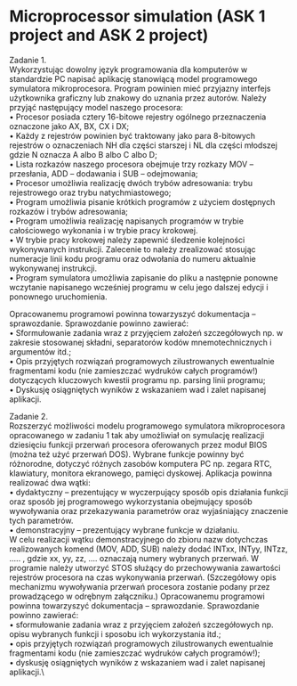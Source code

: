 # Microprocessor simulation (ASK 1 project and ASK 2 project)
Zadanie 1.\
Wykorzystując dowolny język programowania dla komputerów w standardzie PC napisać aplikację stanowiącą model
programowego symulatora mikroprocesora. Program powinien mieć przyjazny interfejs użytkownika graficzny lub znakowy do
uznania przez autorów. Należy przyjąć następujący model naszego procesora:  
• Procesor posiada cztery 16-bitowe rejestry ogólnego przeznaczenia oznaczone jako AX, BX, CX i DX;  
• Każdy z rejestrów powinien być traktowany jako para 8-bitowych rejestrów o oznaczeniach NH dla części starszej i NL
dla części młodszej gdzie N oznacza A albo B albo C albo D;  
• Lista rozkazów naszego procesora obejmuje trzy rozkazy MOV – przesłania, ADD – dodawania i SUB – odejmowania;  
• Procesor umożliwia realizację dwóch trybów adresowania: trybu rejestrowego oraz trybu natychmiastowego;  
• Program umożliwia pisanie krótkich programów z użyciem dostępnych rozkazów i trybów adresowania;  
• Program umożliwia realizację napisanych programów w trybie całościowego wykonania i w trybie pracy krokowej.  
• W trybie pracy krokowej należy zapewnić śledzenie kolejności wykonywanych instrukcji. Zalecenie to należy
zrealizować stosując numeracje linii kodu programu oraz odwołania do numeru aktualnie wykonywanej instrukcji.  
• Program symulatora umożliwia zapisanie do pliku a następnie ponowne wczytanie napisanego wcześniej programu w
celu jego dalszej edycji i ponownego uruchomienia.  
  
Opracowanemu programowi powinna towarzyszyć dokumentacja – sprawozdanie. Sprawozdanie powinno zawierać:  
• Sformułowanie zadania wraz z przyjęciem założeń szczegółowych np. w zakresie stosowanej składni, separatorów kodów
mnemotechnicznych i argumentów itd.;  
• Opis przyjętych rozwiązań programowych zilustrowanych ewentualnie fragmentami kodu (nie zamieszczać wydruków całych
programów!) dotyczących kluczowych kwestii programu np. parsing linii programu;  
• Dyskusję osiągniętych wyników z wskazaniem wad i zalet napisanej aplikacji.


Zadanie 2.\
Rozszerzyć możliwości modelu programowego symulatora mikroprocesora opracowanego w zadaniu 1 tak aby umożliwiał
on symulację realizacji dziesięciu funkcji przerwań procesora oferowanych przez moduł BIOS (można też użyć przerwań DOS).
Wybrane funkcje powinny być różnorodne, dotyczyć różnych zasobów komputera PC np. zegara RTC, klawiatury, monitora
ekranowego, pamięci dyskowej. Aplikacja powinna realizować dwa wątki:\
• dydaktyczny – prezentujący w wyczerpujący sposób opis działania funkcji oraz sposób jej programowego
 wykorzystania obejmujący sposób wywoływania oraz przekazywania parametrów oraz wyjaśniający znaczenie tych
 parametrów.\
• demonstracyjny – prezentujący wybrane funkcje w działaniu.\
W celu realizacji wątku demonstracyjnego do zbioru nazw dotychczas realizowanych komend (MOV, ADD, SUB) należy dodać
INTxx, INTyy, INTzz, ….. , gdzie xx, yy, zz, …. oznaczają numery wybranych przerwań. W programie należy utworzyć STOS
służący do przechowywania zawartości rejestrów procesora na czas wykonywania przerwań. (Szczegółowy opis mechanizmu
wywoływania przerwań procesora zostanie podany przez prowadzącego w odrębnym załączniku.)
Opracowanemu programowi powinna towarzyszyć dokumentacja – sprawozdanie. Sprawozdanie powinno zawierać:\
• sformułowanie zadania wraz z przyjęciem założeń szczegółowych np. opisu wybranych funkcji i sposobu ich wykorzystania
itd.;\
• opis przyjętych rozwiązań programowych zilustrowanych ewentualnie fragmentami kodu (nie zamieszczać wydruków całych
programów!);\
• dyskusję osiągniętych wyników z wskazaniem wad i zalet napisanej aplikacji.\
